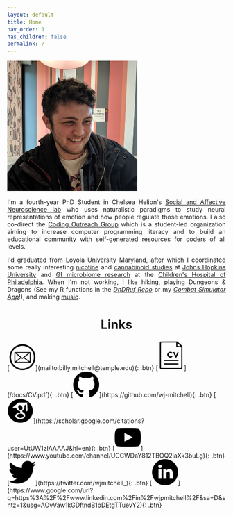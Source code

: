 ```yaml
---
layout: default
title: Home
nav_order: 1
has_children: false
permalink: /
---
```


<img src="/assets/images/Profile.jpg" alt="profile_photo" width="300"/>  

<p style="text-align: justify;">I'm a fourth-year PhD Student in Chelsea Helion's <a href="https://sites.temple.edu/sanlab/">Social and Affective Neuroscience lab</a> who uses naturalistic paradigms to study neural representations of emotion and how people regulate those emotions. I also co-direct the <a href="https://tu-coding-outreach-group.github.io">Coding Outreach Group</a> which is a student-led organization aiming to increase computer programming literacy and to build an educational community with self-generated resources for coders of all levels.</p>    
  
<p style="text-align: justify;">I'd graduated from Loyola University Maryland, after which I coordinated some really interesting <a href="https://www-nejm-org.libproxy.temple.edu/doi/10.1056/NEJMsa1502403?url_ver=Z39.88-2003&rfr_id=ori:rid:crossref.org&rfr_dat=cr_pub%3dwww.ncbi.nlm.nih.gov">nicotine</a> and <a href="https://academic-oup-com.libproxy.temple.edu/jat/article/41/2/83/2967155">cannabinoid studies</a> at <a href="https://www.hopkinsmedicine.org/psychiatry/research/bpru">Johns Hopkins University</a> and <a href="https://www-tandfonline-com.libproxy.temple.edu/doi/full/10.1080/19490976.2022.2083417?tab=permissions&scroll=top">GI microbiome research</a> at the <a href="https://www.chop.edu/centers-programs/division-gastroenterology-hepatology-and-nutrition">Children's Hospital of Philadelphia</a>. When I'm not working, I like hiking, playing Dungeons & Dragons (See my R functions in the <a href="https://github.com/wj-mitchell/DnDRuf"><i>DnDRuf Repo</i></a> or my <a href="https://wjpmitchell3.shinyapps.io/CombatSim/"><i>Combat Simulator App</i></a>!), and making <a href="https://doorprizeband.bandcamp.com/releases">music</a>.</p> 

<h1 style="text-align: center;">Links</h1>
[<img src="/assets/images/email_BW.png" alt="Email Me" width="60"/>](mailto:billy.mitchell@temple.edu){: .btn}
[<img src="/assets/images/CV_BW.png" alt="CV" width="60"/>](/docs/CV.pdf){: .btn} 
[<img src="/assets/images/github_BW.png" alt="Github Profile" width="60"/>](https://github.com/wj-mitchell){: .btn} 
[<img src="/assets/images/scholar_BW.png" alt="Google Scholar Page" width="60"/>](https://scholar.google.com/citations?user=UtUW1zIAAAAJ&hl=en){: .btn} 
[<img src="/assets/images/Youtube_BW.png" alt="Youtube Channel" width="60"/>](https://www.youtube.com/channel/UCCWDaY812TBOQ2iaXk3buLg){: .btn}
[<img src="/assets/images/twitter_BW.png" alt="Twitter Profile" width="60"/>](https://twitter.com/wjmitchell_){: .btn}
[<img src="/assets/images/linkedin_BW.png" alt="LinkedIn Profile" width="60"/>](https://www.google.com/url?q=https%3A%2F%2Fwww.linkedin.com%2Fin%2Fwjpmitchell%2F&sa=D&sntz=1&usg=AOvVaw1kGDftndB1oDEtgTTuevY2){: .btn}
